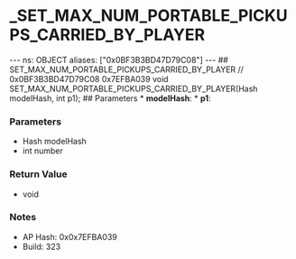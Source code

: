 # _SET_MAX_NUM_PORTABLE_PICKUPS_CARRIED_BY_PLAYER

--- ns: OBJECT aliases: ["0x0BF3B3BD47D79C08"] --- ## SET_MAX_NUM_PORTABLE_PICKUPS_CARRIED_BY_PLAYER  // 0x0BF3B3BD47D79C08 0x7EFBA039 void SET_MAX_NUM_PORTABLE_PICKUPS_CARRIED_BY_PLAYER(Hash modelHash, int p1);  ## Parameters * **modelHash**: * **p1**:

### Parameters
* Hash modelHash
* int number

### Return Value
* void

### Notes
* AP Hash: 0x0x7EFBA039
* Build: 323

